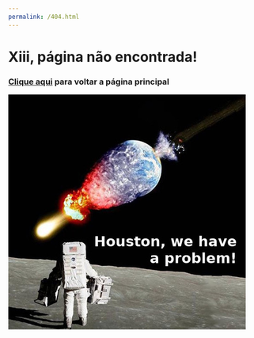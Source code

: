 ```yaml
---
permalink: /404.html
---
```

# Xiii, página não encontrada!
### [Clique aqui](../) para voltar a página principal
![Huston meme](/assets/img/img_404.jpg)